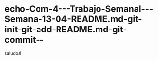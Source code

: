 # echo-Com-4---Trabajo-Semanal---Semana-13-04-README.md-git-init-git-add-README.md-git-commit--
saludos!
